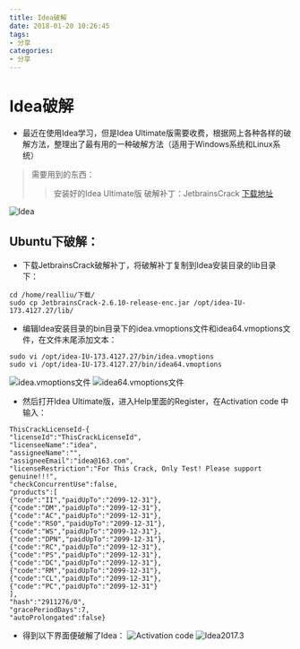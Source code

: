 ```yaml
---
title: Idea破解
date: 2018-01-20 10:26:45
tags:
- 分享
categories:
- 分享
---
```

# Idea破解
- 最近在使用Idea学习，但是Idea Ultimate版需要收费，根据网上各种各样的破解方法，整理出了最有用的一种破解方法（适用于Windows系统和Linux系统）
<!--more-->

> 需要用到的东西：
>> 安装好的Idea Ultimate版
>> 破解补丁：JetbrainsCrack [下载地址](https://pan.baidu.com/s/1kWylaAz "JetbrainsCrack-2.6.10")

![](http://realliublog.oss-cn-hangzhou.aliyuncs.com/study/Idea%E7%A0%B4%E8%A7%A3/idea.jpg "Idea")
## Ubuntu下破解：
- 下载JetbrainsCrack破解补丁，将破解补丁复制到Idea安装目录的lib目录下：
```
cd /home/realliu/下载/
sudo cp JetbrainsCrack-2.6.10-release-enc.jar /opt/idea-IU-173.4127.27/lib/
```

- 编辑Idea安装目录的bin目录下的idea.vmoptions文件和idea64.vmoptions文件，在文件末尾添加文本：
```
sudo vi /opt/idea-IU-173.4127.27/bin/idea.vmoptions 
sudo vi /opt/idea-IU-173.4127.27/bin/idea64.vmoptions
```
![](http://realliublog.oss-cn-hangzhou.aliyuncs.com/study/Idea%E7%A0%B4%E8%A7%A3/Idea_1.png "idea.vmoptions文件")
![](http://realliublog.oss-cn-hangzhou.aliyuncs.com/study/Idea%E7%A0%B4%E8%A7%A3/Idea_2.png "idea64.vmoptions文件")

- 然后打开Idea Ultimate版，进入Help里面的Register，在Activation code 中输入：
```
ThisCrackLicenseId-{  
"licenseId":"ThisCrackLicenseId",  
"licenseeName":"idea",  
"assigneeName":"",  
"assigneeEmail":"idea@163.com",  
"licenseRestriction":"For This Crack, Only Test! Please support genuine!!!",  
"checkConcurrentUse":false,  
"products":[  
{"code":"II","paidUpTo":"2099-12-31"},  
{"code":"DM","paidUpTo":"2099-12-31"},  
{"code":"AC","paidUpTo":"2099-12-31"},  
{"code":"RS0","paidUpTo":"2099-12-31"},  
{"code":"WS","paidUpTo":"2099-12-31"},  
{"code":"DPN","paidUpTo":"2099-12-31"},  
{"code":"RC","paidUpTo":"2099-12-31"},  
{"code":"PS","paidUpTo":"2099-12-31"},  
{"code":"DC","paidUpTo":"2099-12-31"},  
{"code":"RM","paidUpTo":"2099-12-31"},  
{"code":"CL","paidUpTo":"2099-12-31"},  
{"code":"PC","paidUpTo":"2099-12-31"}  
],  
"hash":"2911276/0",  
"gracePeriodDays":7,  
"autoProlongated":false}
```

- 得到以下界面便破解了Idea：
![](http://realliublog.oss-cn-hangzhou.aliyuncs.com/study/Idea%E7%A0%B4%E8%A7%A3/Idea_3.png "Activation code")
![](http://realliublog.oss-cn-hangzhou.aliyuncs.com/study/Idea%E7%A0%B4%E8%A7%A3/Idea_4.png "Idea2017.3")




